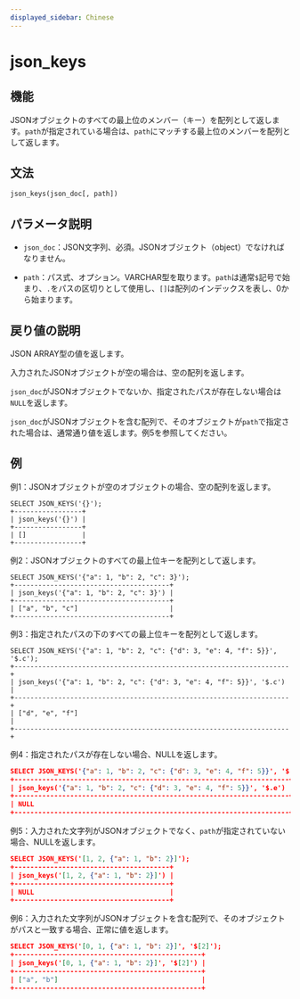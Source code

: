```yaml
---
displayed_sidebar: Chinese
---
```


# json_keys

## 機能

JSONオブジェクトのすべての最上位のメンバー（キー）を配列として返します。`path`が指定されている場合は、`path`にマッチする最上位のメンバーを配列として返します。

## 文法

```SQL
json_keys(json_doc[, path])
```

## パラメータ説明

- `json_doc`：JSON文字列、必須。JSONオブジェクト（object）でなければなりません。

- `path`：パス式、オプション。VARCHAR型を取ります。`path`は通常`$`記号で始まり、`.`をパスの区切りとして使用し、`[]`は配列のインデックスを表し、0から始まります。

## 戻り値の説明

JSON ARRAY型の値を返します。

入力されたJSONオブジェクトが空の場合は、空の配列を返します。

`json_doc`がJSONオブジェクトでないか、指定されたパスが存在しない場合は`NULL`を返します。

`json_doc`がJSONオブジェクトを含む配列で、そのオブジェクトが`path`で指定された場合は、通常通り値を返します。例5を参照してください。

## 例

例1：JSONオブジェクトが空のオブジェクトの場合、空の配列を返します。

```Plain
SELECT JSON_KEYS('{}');
+-----------------+
| json_keys('{}') |
+-----------------+
| []              |
+-----------------+
```

例2：JSONオブジェクトのすべての最上位キーを配列として返します。

```Plain
SELECT JSON_KEYS('{"a": 1, "b": 2, "c": 3}');
+---------------------------------------+
| json_keys('{"a": 1, "b": 2, "c": 3}') |
+---------------------------------------+
| ["a", "b", "c"]                       |
+---------------------------------------+
```

例3：指定されたパスの下のすべての最上位キーを配列として返します。

```Plain
SELECT JSON_KEYS('{"a": 1, "b": 2, "c": {"d": 3, "e": 4, "f": 5}}', '$.c');
+---------------------------------------------------------------------+
| json_keys('{"a": 1, "b": 2, "c": {"d": 3, "e": 4, "f": 5}}', '$.c') |
+---------------------------------------------------------------------+
| ["d", "e", "f"]                                                     |
+---------------------------------------------------------------------+
```

例4：指定されたパスが存在しない場合、NULLを返します。

```JSON
SELECT JSON_KEYS('{"a": 1, "b": 2, "c": {"d": 3, "e": 4, "f": 5}}', '$.e');
+---------------------------------------------------------------------+
| json_keys('{"a": 1, "b": 2, "c": {"d": 3, "e": 4, "f": 5}}', '$.e') |
+---------------------------------------------------------------------+
| NULL                                                                |
+---------------------------------------------------------------------+
```

例5：入力された文字列がJSONオブジェクトでなく、`path`が指定されていない場合、NULLを返します。

```JSON
SELECT JSON_KEYS('[1, 2, {"a": 1, "b": 2}]');
+---------------------------------------+
| json_keys('[1, 2, {"a": 1, "b": 2}]') |
+---------------------------------------+
| NULL                                  |
+---------------------------------------+
```

例6：入力された文字列がJSONオブジェクトを含む配列で、そのオブジェクトがパスと一致する場合、正常に値を返します。

```JSON
SELECT JSON_KEYS('[0, 1, {"a": 1, "b": 2}]', '$[2]');
+-----------------------------------------------+
| json_keys('[0, 1, {"a": 1, "b": 2}]', '$[2]') |
+-----------------------------------------------+
| ["a", "b"]                                    |
+-----------------------------------------------+
```
